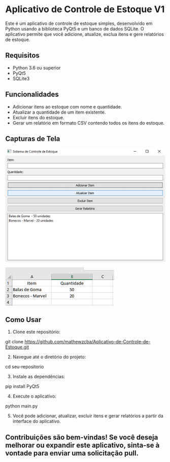 # Aplicativo de Controle de Estoque V1

Este é um aplicativo de controle de estoque simples, desenvolvido em Python usando a biblioteca PyQt5 e um banco de dados SQLite. O aplicativo permite que você adicione, atualize, exclua itens e gere relatórios de estoque.

## Requisitos

- Python 3.6 ou superior
- PyQt5
- SQLite3

## Funcionalidades

- Adicionar itens ao estoque com nome e quantidade.
- Atualizar a quantidade de um item existente.
- Excluir itens do estoque.
- Gerar um relatório em formato CSV contendo todos os itens do estoque.

## Capturas de Tela

![Captura de Tela 1](screenshot1.png)

![Captura de Tela 2](screenshot2.png)

## Como Usar

1. Clone este repositório:

git clone https://github.com/mathewzcba/Aplicativo-de-Controle-de-Estoque.git

2. Navegue até o diretório do projeto:

cd seu-repositorio

3. Instale as dependências:

pip install PyQt5

4. Execute o aplicativo:

python main.py

5. Você pode adicionar, atualizar, excluir itens e gerar relatórios a partir da interface do aplicativo.

## Contribuições são bem-vindas! Se você deseja melhorar ou expandir este aplicativo, sinta-se à vontade para enviar uma solicitação pull.

